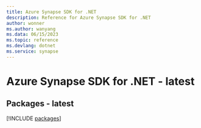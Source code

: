 ```yaml
---
title: Azure Synapse SDK for .NET
description: Reference for Azure Synapse SDK for .NET
author: wonner
ms.author: wanyang
ms.data: 06/15/2023
ms.topic: reference
ms.devlang: dotnet
ms.service: synapse
---
```

# Azure Synapse SDK for .NET - latest
## Packages - latest
[!INCLUDE [packages](synapse-index.md)]